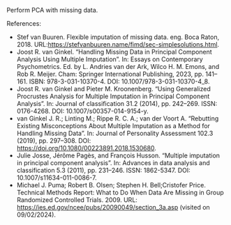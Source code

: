 Perform PCA with missing data.

References:

* Stef van Buuren. Flexible imputation of missing data. eng. Boca Raton, 2018. URL:https://stefvanbuuren.name/fimd/sec-simplesolutions.html.
* Joost R. van Ginkel. “Handling Missing Data in Principal Component Analysis Using Multiple Imputation”. In: Essays on Contemporary Psychometrics. Ed. by L. Andries van der Ark, Wilco H. M. Emons, and Rob R. Meijer. Cham: Springer International Publishing, 2023, pp. 141–161. ISBN: 978-3-031-10370-4. DOI: 10.1007/978-3-031-10370-4_8.
* Joost R. van Ginkel and Pieter M. Kroonenberg. “Using Generalized Procrustes Analysis for Multiple Imputation in Principal Component Analysis”. In: Journal of classification 31.2 (2014), pp. 242–269. ISSN: 0176-4268. DOI: 10.1007/s00357-014-9154-y.
* van Ginkel J. R.; Linting M.; Rippe R. C. A.; van der Voort A. “Rebutting Existing Misconceptions About Multiple Imputation as a Method for Handling Missing Data”. In: Journal of Personality Assessment 102.3 (2019), pp. 297–308. DOI: https://doi.org/10.1080/00223891.2018.1530680.
* Julie Josse, Jérôme Pagès, and François Husson. “Multiple imputation in principal component analysis”. In: Advances in data analysis and classification 5.3 (2011), pp. 231–246. ISSN: 1862-5347. DOI: 10.1007/s11634-011-0086-7.
* Michael J. Puma; Robert B. Olsen; Stephen H. Bell;Cristofer Price. Technical Methods Report: What to Do When Data Are Missing in Group Randomized Controlled Trials. 2009. URL: https://ies.ed.gov/ncee/pubs/20090049/section_3a.asp (visited on 09/02/2024).
